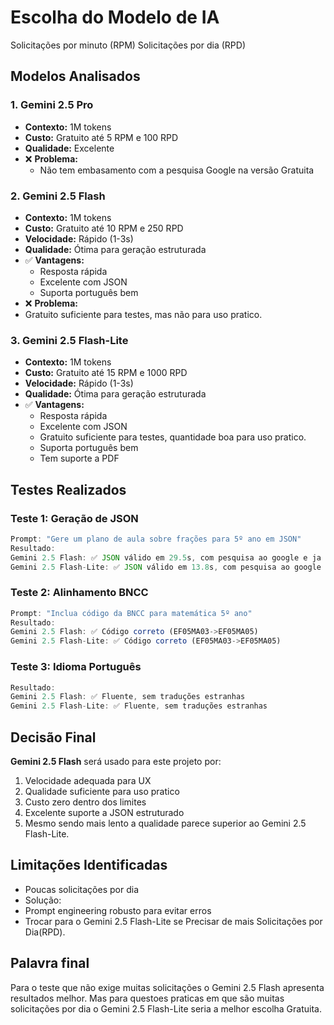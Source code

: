 # Escolha do Modelo de IA

Solicitações por minuto (RPM)
Solicitações por dia (RPD)

## Modelos Analisados

### 1. Gemini 2.5 Pro

- **Contexto:** 1M tokens
- **Custo:** Gratuito até 5 RPM e 100 RPD
- **Qualidade:** Excelente
- ❌ **Problema:**
  - Não tem embasamento com a pesquisa Google na versão Gratuita

### 2. Gemini 2.5 Flash

- **Contexto:** 1M tokens
- **Custo:** Gratuito até 10 RPM e 250 RPD
- **Velocidade:** Rápido (1-3s)
- **Qualidade:** Ótima para geração estruturada
- ✅ **Vantagens:**
  - Resposta rápida
  - Excelente com JSON
  - Suporta português bem
- ❌ **Problema:**
- Gratuito suficiente para testes, mas não para uso pratico.

### 3. Gemini 2.5 Flash-Lite

- **Contexto:** 1M tokens
- **Custo:** Gratuito até 15 RPM e 1000 RPD
- **Velocidade:** Rápido (1-3s)
- **Qualidade:** Ótima para geração estruturada
- ✅ **Vantagens:**
  - Resposta rápida
  - Excelente com JSON
  - Gratuito suficiente para testes, quantidade boa para uso pratico.
  - Suporta português bem
  - Tem suporte a PDF

## Testes Realizados

### Teste 1: Geração de JSON

```javascript
Prompt: "Gere um plano de aula sobre frações para 5º ano em JSON"
Resultado:
Gemini 2.5 Flash: ✅ JSON válido em 29.5s, com pesquisa ao google e ja adicionou o código BNCC. (com pensar Ligado)
Gemini 2.5 Flash-Lite: ✅ JSON válido em 13.8s, com pesquisa ao google e ja adicionou o codigo BNCC. (com pensar Ligado)
```

### Teste 2: Alinhamento BNCC

```javascript
Prompt: "Inclua código da BNCC para matemática 5º ano"
Resultado:
Gemini 2.5 Flash: ✅ Código correto (EF05MA03->EF05MA05)
Gemini 2.5 Flash-Lite: ✅ Código correto (EF05MA03->EF05MA05)
```

### Teste 3: Idioma Português

```javascript
Resultado:
Gemini 2.5 Flash: ✅ Fluente, sem traduções estranhas
Gemini 2.5 Flash-Lite: ✅ Fluente, sem traduções estranhas
```

## Decisão Final

**Gemini 2.5 Flash** será usado para este projeto por:

1. Velocidade adequada para UX
2. Qualidade suficiente para uso pratico
3. Custo zero dentro dos limites
4. Excelente suporte a JSON estruturado
5. Mesmo sendo mais lento a qualidade parece superior ao Gemini 2.5 Flash-Lite.

## Limitações Identificadas

- Poucas solicitações por dia
- Solução:
- Prompt engineering robusto para evitar erros
- Trocar para o Gemini 2.5 Flash-Lite se Precisar de mais Solicitações por Dia(RPD).

## Palavra final

Para o teste que não exige muitas solicitações o Gemini 2.5 Flash apresenta resultados melhor. Mas para questoes praticas em que são muitas solicitações por dia o Gemini 2.5 Flash-Lite seria a melhor escolha Gratuita.
